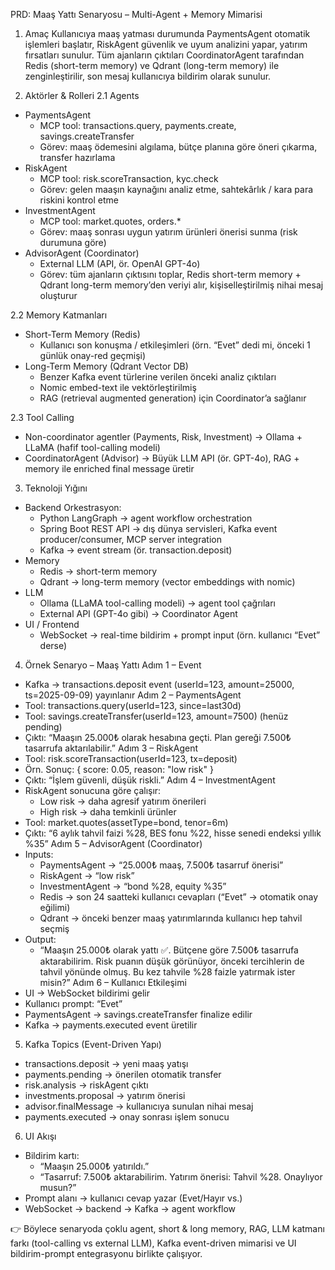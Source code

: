 PRD: Maaş Yattı Senaryosu – Multi-Agent + Memory Mimarisi
1. Amaç
Kullanıcıya maaş yatması durumunda PaymentsAgent otomatik işlemleri başlatır, RiskAgent güvenlik ve uyum analizini yapar, yatırım fırsatları sunulur. Tüm ajanların çıktıları CoordinatorAgent tarafından Redis (short-term memory) ve Qdrant (long-term memory) ile zenginleştirilir, son mesaj kullanıcıya bildirim olarak sunulur.

2. Aktörler & Rolleri
2.1 Agents
* PaymentsAgent
    * MCP tool: transactions.query, payments.create, savings.createTransfer
    * Görev: maaş ödemesini algılama, bütçe planına göre öneri çıkarma, transfer hazırlama
* RiskAgent
    * MCP tool: risk.scoreTransaction, kyc.check
    * Görev: gelen maaşın kaynağını analiz etme, sahtekârlık / kara para riskini kontrol etme
* InvestmentAgent
    * MCP tool: market.quotes, orders.*
    * Görev: maaş sonrası uygun yatırım ürünleri önerisi sunma (risk durumuna göre)
* AdvisorAgent (Coordinator)
    * External LLM (API, ör. OpenAI GPT-4o)
    * Görev: tüm ajanların çıktısını toplar, Redis short-term memory + Qdrant long-term memory’den veriyi alır, kişiselleştirilmiş nihai mesaj oluşturur

2.2 Memory Katmanları
* Short-Term Memory (Redis)
    * Kullanıcı son konuşma / etkileşimleri (örn. “Evet” dedi mi, önceki 1 günlük onay-red geçmişi)
* Long-Term Memory (Qdrant Vector DB)
    * Benzer Kafka event türlerine verilen önceki analiz çıktıları
    * Nomic embed-text ile vektörleştirilmiş
    * RAG (retrieval augmented generation) için Coordinator’a sağlanır

2.3 Tool Calling
* Non-coordinator agentler (Payments, Risk, Investment) → Ollama + LLaMA (hafif tool-calling modeli)
* CoordinatorAgent (Advisor) → Büyük LLM API (ör. GPT-4o), RAG + memory ile enriched final message üretir

3. Teknoloji Yığını
* Backend Orkestrasyon:
    * Python LangGraph → agent workflow orchestration
    * Spring Boot REST API → dış dünya servisleri, Kafka event producer/consumer, MCP server integration
    * Kafka → event stream (ör. transaction.deposit)
* Memory
    * Redis → short-term memory
    * Qdrant → long-term memory (vector embeddings with nomic)
* LLM
    * Ollama (LLaMA tool-calling modeli) → agent tool çağrıları
    * External API (GPT-4o gibi) → Coordinator Agent
* UI / Frontend
    * WebSocket → real-time bildirim + prompt input (örn. kullanıcı “Evet” derse)

4. Örnek Senaryo – Maaş Yattı
Adım 1 – Event
* Kafka → transactions.deposit event (userId=123, amount=25000, ts=2025-09-09) yayınlanır
Adım 2 – PaymentsAgent
* Tool: transactions.query(userId=123, since=last30d)
* Tool: savings.createTransfer(userId=123, amount=7500) (henüz pending)
* Çıktı: “Maaşın 25.000₺ olarak hesabına geçti. Plan gereği 7.500₺ tasarrufa aktarılabilir.”
Adım 3 – RiskAgent
* Tool: risk.scoreTransaction(userId=123, tx=deposit)
* Örn. Sonuç: { score: 0.05, reason: "low risk" }
* Çıktı: “İşlem güvenli, düşük riskli.”
Adım 4 – InvestmentAgent
* RiskAgent sonucuna göre çalışır:
    * Low risk → daha agresif yatırım önerileri
    * High risk → daha temkinli ürünler
* Tool: market.quotes(assetType=bond, tenor=6m)
* Çıktı: “6 aylık tahvil faizi %28, BES fonu %22, hisse senedi endeksi yıllık %35”
Adım 5 – AdvisorAgent (Coordinator)
* Inputs:
    * PaymentsAgent → “25.000₺ maaş, 7.500₺ tasarruf önerisi”
    * RiskAgent → “low risk”
    * InvestmentAgent → “bond %28, equity %35”
    * Redis → son 24 saatteki kullanıcı cevapları (“Evet” → otomatik onay eğilimi)
    * Qdrant → önceki benzer maaş yatırımlarında kullanıcı hep tahvil seçmiş
* Output:
    * “Maaşın 25.000₺ olarak yattı ✅. Bütçene göre 7.500₺ tasarrufa aktarabilirim. Risk puanın düşük görünüyor, önceki tercihlerin de tahvil yönünde olmuş. Bu kez tahvile %28 faizle yatırmak ister misin?”
Adım 6 – Kullanıcı Etkileşimi
* UI → WebSocket bildirimi gelir
* Kullanıcı prompt: “Evet”
* PaymentsAgent → savings.createTransfer finalize edilir
* Kafka → payments.executed event üretilir

5. Kafka Topics (Event-Driven Yapı)
* transactions.deposit → yeni maaş yatışı
* payments.pending → önerilen otomatik transfer
* risk.analysis → riskAgent çıktı
* investments.proposal → yatırım önerisi
* advisor.finalMessage → kullanıcıya sunulan nihai mesaj
* payments.executed → onay sonrası işlem sonucu

6. UI Akışı
* Bildirim kartı:
    * “Maaşın 25.000₺ yatırıldı.”
    * “Tasarruf: 7.500₺ aktarabilirim. Yatırım önerisi: Tahvil %28. Onaylıyor musun?”
* Prompt alanı → kullanıcı cevap yazar (Evet/Hayır vs.)
* WebSocket → backend → Kafka → agent workflow

👉 Böylece senaryoda çoklu agent, short & long memory, RAG, LLM katmanı farkı (tool-calling vs external LLM), Kafka event-driven mimarisi ve UI bildirim-prompt entegrasyonu birlikte çalışıyor.